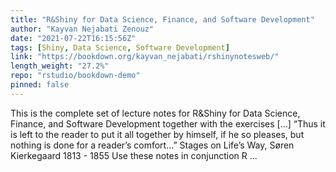 ```yaml
---
title: "R&Shiny for Data Science, Finance, and Software Development"
author: "Kayvan Nejabati Zenouz"
date: "2021-07-22T16:15:56Z"
tags: [Shiny, Data Science, Software Development]
link: "https://bookdown.org/kayvan_nejabati/rshinynotesweb/"
length_weight: "27.2%"
repo: "rstudio/bookdown-demo"
pinned: false
---
```


This is the complete set of lecture notes for R&Shiny for Data Science, Finance, and Software Development together with the exercises [...] “Thus it is left to the reader to put it all together by himself, if he so pleases, but nothing is done for a reader’s comfort…” Stages on Life’s Way, Søren Kierkegaard 1813 - 1855 Use these notes in conjunction R ...

